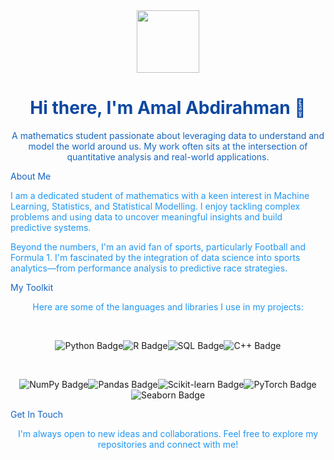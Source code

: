 <div align="center"><img src="https://www.google.com/search?q=https://media.giphy.com/media/Q81NCSrFvC84pG6yQ7/giphy.gif" width="100" /><h1><span style="color:#0D47A1;">Hi there, I'm Amal Abdirahman 👋</span></h1><p><span style="color:#1565C0;">A mathematics student passionate about leveraging data to understand and model the world around us. My work often sits at the intersection of quantitative analysis and real-world applications.</span></p></div><span style="color:#1565C0;">About Me</span><p><span style="color:#2196F3;">I am a dedicated student of mathematics with a keen interest in Machine Learning, Statistics, and Statistical Modelling. I enjoy tackling complex problems and using data to uncover meaningful insights and build predictive systems.</span></p><p><span style="color:#2196F3;">Beyond the numbers, I'm an avid fan of sports, particularly Football and Formula 1. I'm fascinated by the integration of data science into sports analytics—from performance analysis to predictive race strategies.</span></p><span style="color:#1565C0;">My Toolkit</span><div align="center"><p><span style="color:#2196F3;">Here are some of the languages and libraries I use in my projects:</span></p><br><p><img src="https://www.google.com/search?q=https://img.shields.io/badge/Python-3776AB%3Fstyle%3Dfor-the-badge%26logo%3Dpython%26logoColor%3Dwhite" alt="Python Badge" /><img src="https://www.google.com/search?q=https://img.shields.io/badge/R-276DC3%3Fstyle%3Dfor-the-badge%26logo%3Dr%26logoColor%3Dwhite" alt="R Badge" /><img src="https://www.google.com/search?q=https://img.shields.io/badge/SQL-4479A1%3Fstyle%3Dfor-the-badge%26logo%3Dsqlite%26logoColor%3Dwhite" alt="SQL Badge" /><img src="https://www.google.com/search?q=https://img.shields.io/badge/C%2B%2B-00599C%3Fstyle%3Dfor-the-badge%26logo%3Dc%252B%252B%26logoColor%3Dwhite" alt="C++ Badge" /></p><br><p><img src="https://www.google.com/search?q=https://img.shields.io/badge/NumPy-013243%3Fstyle%3Dfor-the-badge%26logo%3Dnumpy%26logoColor%3Dwhite" alt="NumPy Badge" /><img src="https://www.google.com/search?q=https://img.shields.io/badge/Pandas-1D5E99%3Fstyle%3Dfor-the-badge%26logo%3Dpandas%26logoColor%3Dwhite" alt="Pandas Badge" /><img src="https://www.google.com/search?q=https://img.shields.io/badge/scikit--learn-0077B6%3Fstyle%3Dfor-the-badge%26logo%3Dscikit-learn%26logoColor%3Dwhite" alt="Scikit-learn Badge" /><img src="https://www.google.com/search?q=https://img.shields.io/badge/PyTorch-0D47A1%3Fstyle%3Dfor-the-badge%26logo%3Dpytorch%26logoColor%3Dwhite" alt="PyTorch Badge" /><img src="https://www.google.com/search?q=https://img.shields.io/badge/Seaborn-4A85C6%3Fstyle%3Dfor-the-badge%26logo%3Dseaborn%26logoColor%3Dwhite" alt="Seaborn Badge" /></p></div><span style="color:#1565C0;">Get In Touch</span><div align="center"><p><span style="color:#2196F3;">I'm always open to new ideas and collaborations. Feel free to explore my repositories and connect with me!</span></p></div>



<!---
AmalAbdirahman/AmalAbdirahman is a ✨ special ✨ repository because its `README.md` (this file) appears on your GitHub profile.
You can click the Preview link to take a look at your changes.
--->
